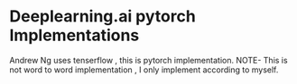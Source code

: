 # Deeplearning.ai pytorch Implementations
Andrew Ng uses tenserflow , this is pytorch implementation.
NOTE- This is not word to word implementation , I only implement according to myself.
